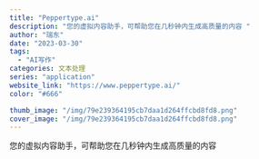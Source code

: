 ```yaml
---
title: "Peppertype.ai"
description: "您的虚拟内容助手，可帮助您在几秒钟内生成高质量的内容 "
author: "瑞东"
date: "2023-03-30"
tags:
  - "AI写作"
categories: 文本处理
series: "application"
website_link: "https://www.peppertype.ai/"
color: "#666"

thumb_image: "/img/79e239364195cb7daa1d264ffcbd8fd8.png"
cover_image: "/img/79e239364195cb7daa1d264ffcbd8fd8.png"
---
```


您的虚拟内容助手，可帮助您在几秒钟内生成高质量的内容 